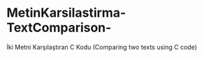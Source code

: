# MetinKarsilastirma-TextComparison-
İki Metni Karşılaştıran C Kodu (Comparing two texts using C code)
